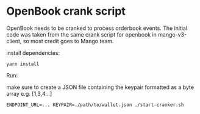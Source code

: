 # OpenBook crank script

OpenBook needs to be cranked to process orderbook events.
The initial code was taken from the same crank script for openbook in mango-v3-client, so most credit goes to Mango team.

install dependencies:

```
yarn install
```

Run:

make sure to create a JSON file containing the keypair formatted as a byte array e.g. [1,3,4...]

```
ENDPOINT_URL=... KEYPAIR=./path/to/wallet.json ./start-cranker.sh
```
